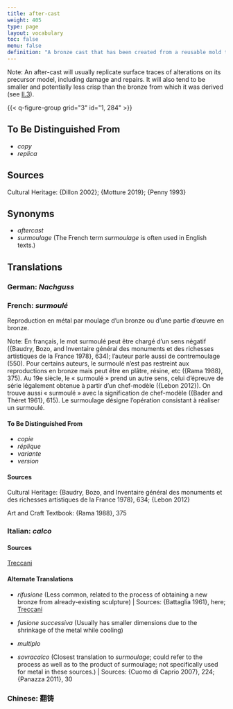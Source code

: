 ```yaml
---
title: after-cast
weight: 405
type: page
layout: vocabulary
toc: false
menu: false
definition: "A bronze cast that has been created from a reusable mold taken directly from an existing bronze. After-casts are therefore made using the indirect lost-wax process, or in some instances by sand casting."
---
```


<div class="backmatter">

Note: An after-cast will usually replicate surface traces of alterations on its precursor model, including damage and repairs. It will also tend to be smaller and potentially less crisp than the bronze from which it was derived (see [II.3](#II.3)).

</div>

{{< q-figure-group grid="3" id="1, 284" >}}

## To Be Distinguished From

- *copy*
- *replica*

## Sources

Cultural Heritage: {Dillon 2002}; {Motture 2019}; {Penny 1993}

## Synonyms

- *aftercast*
- *surmoulage* (The French term *surmoulage* is often used in English texts.)

## Translations

<div class="accordion">

### **German**: *Nachguss*

### **French**: *surmoulé*

Reproduction en métal par moulage d’un bronze ou d’une partie d’œuvre en bronze.

<div class="backmatter">

Note: En français, le mot surmoulé peut être chargé d’un sens négatif ({Baudry, Bozo, and Inventaire général des monuments et des richesses artistiques de la France 1978}, 634); l’auteur parle aussi de contremoulage (550). Pour certains auteurs, le surmoulé n’est pas restreint aux reproductions en bronze mais peut être en plâtre, résine, etc ({Rama 1988}, 375). Au 19e siècle, le « surmoulé » prend un autre sens, celui d’épreuve de série légalement obtenue à partir d’un chef-modèle ({Lebon 2012}). On trouve aussi « surmoulé » avec la signification de chef-modèle ({Bader and Théret 1961}, 615). Le surmoulage désigne l’opération consistant à réaliser un surmoulé.

</div>

#### To Be Distinguished From

- *copie*
- *réplique*
- *variante*
- *version*

#### Sources

Cultural Heritage: {Baudry, Bozo, and Inventaire général des monuments et des richesses artistiques de la France 1978}, 634; {Lebon 2012}

Art and Craft Textbook: {Rama 1988}, 375

### **Italian**: *calco*

#### Sources

[Treccani](https://www.treccani.it/vocabolario/calco/)

#### Alternate Translations

- *rifusione* (Less common, related to the process of obtaining a new bronze from already-existing sculpture) |  Sources: {Battaglia 1961}, here; [Treccani](http://www.treccani.it/vocabolario/rifusione/)

- *fusione successiva* (Usually has smaller dimensions due to the shrinkage of the metal while cooling)

- *multiplo*

- *sovracalco* (Closest translation to *surmoulage*; could refer to the process as well as to the product of surmoulage; not specifically used for metal in these sources.) | Sources: {Cuomo di Caprio 2007}, 224; {Panazza 2011}, 30

### **Chinese**: 翻铸

</div>
